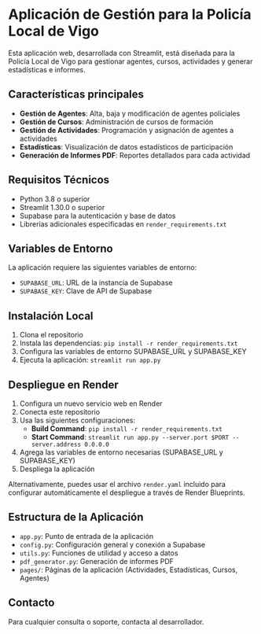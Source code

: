 # Aplicación de Gestión para la Policía Local de Vigo

Esta aplicación web, desarrollada con Streamlit, está diseñada para la Policía Local de Vigo para gestionar agentes, cursos, actividades y generar estadísticas e informes.

## Características principales

- **Gestión de Agentes**: Alta, baja y modificación de agentes policiales
- **Gestión de Cursos**: Administración de cursos de formación
- **Gestión de Actividades**: Programación y asignación de agentes a actividades
- **Estadísticas**: Visualización de datos estadísticos de participación
- **Generación de Informes PDF**: Reportes detallados para cada actividad

## Requisitos Técnicos

- Python 3.8 o superior
- Streamlit 1.30.0 o superior
- Supabase para la autenticación y base de datos
- Librerías adicionales especificadas en `render_requirements.txt`

## Variables de Entorno

La aplicación requiere las siguientes variables de entorno:

- `SUPABASE_URL`: URL de la instancia de Supabase
- `SUPABASE_KEY`: Clave de API de Supabase

## Instalación Local

1. Clona el repositorio
2. Instala las dependencias: `pip install -r render_requirements.txt`
3. Configura las variables de entorno SUPABASE_URL y SUPABASE_KEY
4. Ejecuta la aplicación: `streamlit run app.py`

## Despliegue en Render

1. Configura un nuevo servicio web en Render
2. Conecta este repositorio
3. Usa las siguientes configuraciones:
   - **Build Command**: `pip install -r render_requirements.txt`
   - **Start Command**: `streamlit run app.py --server.port $PORT --server.address 0.0.0.0`
4. Agrega las variables de entorno necesarias (SUPABASE_URL y SUPABASE_KEY)
5. Despliega la aplicación

Alternativamente, puedes usar el archivo `render.yaml` incluido para configurar automáticamente el despliegue a través de Render Blueprints.

## Estructura de la Aplicación

- `app.py`: Punto de entrada de la aplicación
- `config.py`: Configuración general y conexión a Supabase
- `utils.py`: Funciones de utilidad y acceso a datos
- `pdf_generator.py`: Generación de informes PDF
- `pages/`: Páginas de la aplicación (Actividades, Estadísticas, Cursos, Agentes)

## Contacto

Para cualquier consulta o soporte, contacta al desarrollador.